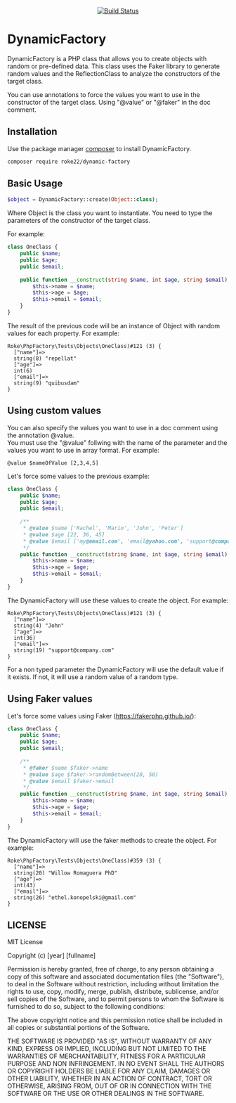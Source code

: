 <p align="center">
<a href="https://github.com/roke22/php-dynamic-factory/actions"><img src="https://github.com/roke22/php-dynamic-factory/actions/workflows/php.yml/badge.svg?branch=master" alt="Build Status"></a>
</p>

# DynamicFactory

DynamicFactory is a PHP class that allows you to create objects with random or pre-defined data. This class uses the Faker library to generate random values and the ReflectionClass to analyze the constructors of the target class.

You can use annotations to force the values you want to use in the constructor of the target class. Using "@value" or "@faker" in the doc comment.

## Installation

Use the package manager [composer](https://getcomposer.org/) to install DynamicFactory.

```bash
composer require roke22/dynamic-factory
```

## Basic Usage

```php
$object = DynamicFactory::create(Object::class);
```

Where Object is the class you want to instantiate. You need to type the parameters of the constructor of the target class.   

For example:
    
```php
class OneClass {
    public $name;
    public $age;
    public $email;
    
    public function __construct(string $name, int $age, string $email) {
        $this->name = $name;
        $this->age = $age;
        $this->email = $email;
    }
}
```

The result of the previous code will be an instance of Object with random values for each property. For example:

```
Roke\PhpFactory\Tests\Objects\OneClass)#121 (3) {
  ["name"]=>
  string(8) "repellat"
  ["age"]=>
  int(6)
  ["email"]=>
  string(9) "quibusdam"
}
```

## Using custom values
You can also specify the values you want to use in a doc comment using the annotation @value.   
You must use the "@value" follwing with the name of the parameter and the values you want to use in array format.
For example:

```
@value $nameOfValue [2,3,4,5]
```

Let's force some values to the previous example:

```php
class OneClass {
    public $name;
    public $age;
    public $email;
    
    /**
     * @value $name ['Rachel', 'Mario', 'John', 'Peter']
     * @value $age [22, 36, 45]
     * @value $email ['my@email.com', 'email@yahoo.com', 'support@company.com']
     */
    public function __construct(string $name, int $age, string $email) {
        $this->name = $name;
        $this->age = $age;
        $this->email = $email;
    }
}
```

The DynamicFactory will use these values to create the object. For example:

```
Roke\PhpFactory\Tests\Objects\OneClass)#121 (3) {
  ["name"]=>
  string(4) "John"
  ["age"]=>
  int(36)
  ["email"]=>
  string(19) "support@company.com"
}
```

For a non typed parameter the DynamicFactory will use the default value if it exists. If not, it will use a random value of a random type.

## Using Faker values

Let's force some values using Faker (https://fakerphp.github.io/):

```php
class OneClass {
    public $name;
    public $age;
    public $email;
    
    /**
     * @faker $name $faker->name
     * @value $age $faker->randomBetween(20, 50)
     * @value $email $faker->email
     */
    public function __construct(string $name, int $age, string $email) {
        $this->name = $name;
        $this->age = $age;
        $this->email = $email;
    }
}
```

The DynamicFactory will use the faker methods to create the object. For example:

```
Roke\PhpFactory\Tests\Objects\OneClass)#359 (3) {
  ["name"]=>
  string(20) "Willow Romaguera PhD"
  ["age"]=>
  int(43)
  ["email"]=>
  string(26) "ethel.konopelski@gmail.com"
}
```

## LICENSE
MIT License

Copyright (c) [year] [fullname]

Permission is hereby granted, free of charge, to any person obtaining a copy
of this software and associated documentation files (the "Software"), to deal
in the Software without restriction, including without limitation the rights
to use, copy, modify, merge, publish, distribute, sublicense, and/or sell
copies of the Software, and to permit persons to whom the Software is
furnished to do so, subject to the following conditions:

The above copyright notice and this permission notice shall be included in all
copies or substantial portions of the Software.

THE SOFTWARE IS PROVIDED "AS IS", WITHOUT WARRANTY OF ANY KIND, EXPRESS OR
IMPLIED, INCLUDING BUT NOT LIMITED TO THE WARRANTIES OF MERCHANTABILITY,
FITNESS FOR A PARTICULAR PURPOSE AND NON INFRINGEMENT. IN NO EVENT SHALL THE
AUTHORS OR COPYRIGHT HOLDERS BE LIABLE FOR ANY CLAIM, DAMAGES OR OTHER
LIABILITY, WHETHER IN AN ACTION OF CONTRACT, TORT OR OTHERWISE, ARISING FROM,
OUT OF OR IN CONNECTION WITH THE SOFTWARE OR THE USE OR OTHER DEALINGS IN THE
SOFTWARE.



